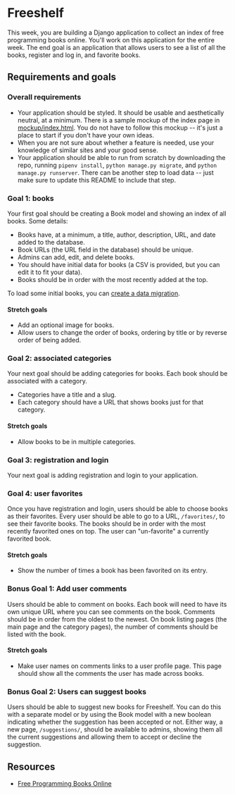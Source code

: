 # Freeshelf

This week, you are building a Django application to collect an index of free programming books online. You'll work on this application for the entire week. The end goal is an application that allows users to see a list of all the books, register and log in, and favorite books.

## Requirements and goals

### Overall requirements

- Your application should be styled. It should be usable and aesthetically neutral, at a minimum. There is a sample mockup of the index page in [mockup/index.html](mockup/index.html). You do not have to follow this mockup -- it's just a place to start if you don't have your own ideas.
- When you are not sure about whether a feature is needed, use your knowledge of similar sites and your good sense.
- Your application should be able to run from scratch by downloading the repo, running `pipenv install`, `python manage.py migrate`, and `python manage.py runserver`. There can be another step to load data -- just make sure to update this README to include that step.

### Goal 1: books

Your first goal should be creating a Book model and showing an index of all books. Some details:

- Books have, at a minimum, a title, author, description, URL, and date added to the database.
- Book URLs (the URL field in the database) should be unique.
- Admins can add, edit, and delete books.
- You should have initial data for books (a CSV is provided, but you can edit it to fit your data).
- Books should be in order with the most recently added at the top.

To load some initial books, you can [create a data migration](https://docs.djangoproject.com/en/3.0/topics/migrations/#data-migrations).

#### Stretch goals

- Add an optional image for books.
- Allow users to change the order of books, ordering by title or by reverse order of being added.

### Goal 2: associated categories

Your next goal should be adding categories for books. Each book should be associated with a category.

- Categories have a title and a slug.
- Each category should have a URL that shows books just for that category.

#### Stretch goals

- Allow books to be in multiple categories.

### Goal 3: registration and login

Your next goal is adding registration and login to your application.

### Goal 4: user favorites

Once you have registration and login, users should be able to choose books as their favorites. Every user should be able to go to a URL, `/favorites/`, to see their favorite books. The books should be in order with the most recently favorited ones on top. The user can "un-favorite" a currently favorited book.

#### Stretch goals

- Show the number of times a book has been favorited on its entry.

### Bonus Goal 1: Add user comments

Users should be able to comment on books. Each book will need to have its own unique URL where you can see comments on the book. Comments should be in order from the oldest to the newest. On book listing pages (the main page and the category pages), the number of comments should be listed with the book.

#### Stretch goals

- Make user names on comments links to a user profile page. This page should show all the comments the user has made across books.

### Bonus Goal 2: Users can suggest books

Users should be able to suggest new books for Freeshelf. You can do this with a separate model or by using the Book model with a new boolean indicating whether the suggestion has been accepted or not. Either way, a new page, `/suggestions/`, should be available to admins, showing them all the current suggestions and allowing them to accept or decline the suggestion.

## Resources

- [Free Programming Books Online](https://github.com/EbookFoundation/free-programming-books/blob/master/free-programming-books.md)
